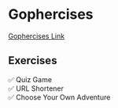 # Gophercises

[Gophercises Link](https://gophercises.com/)

## Exercises
✅ Quiz Game  
✅ URL Shortener  
✅ Choose Your Own Adventure  
